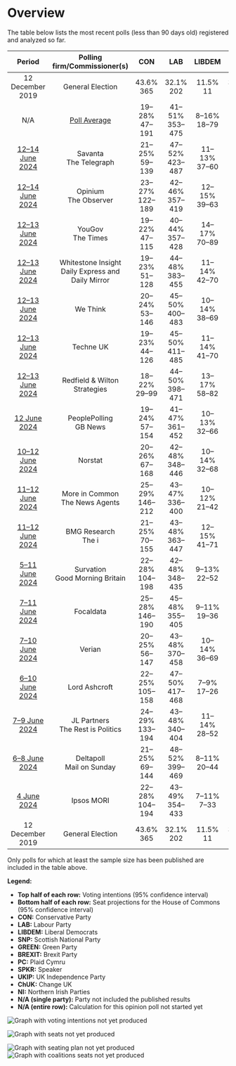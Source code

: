 # Overview

The table below lists the most recent polls (less than 90 days old) registered and analyzed so far.

| Period     | Polling firm/Commissioner(s) | CON | LAB | LIBDEM | SNP | GREEN | BREXIT | PC | SPKR | UKIP | ChUK | NI |
|:----------:|:----------------------------:|:--:|:--:|:--:|:--:|:--:|:--:|:--:|:--:|:--:|:--:|:--:|
| 12 December 2019 | General Election | 43.6% <br> 365 | 32.1% <br> 202 | 11.5% <br> 11 | 3.9% <br> 48 | 2.8% <br> 1 | 2.0% <br> 0 | 0.5% <br> 4 | 0.1% <br> 1 | 0.1% <br> 0 | 0.0% <br> 0 | 0.0% <br> 18 |
| N/A | [Poll Average](average.html) | 19–28% <br> 47–191 | 41–51% <br> 353–475 | 8–16% <br> 18–79 | 2–6% <br> 13–58 | 4–8% <br> 1–3 | 4–10% <br> 2–26 | 0–2% <br> 0–6 | N/A <br> 1 | 0% <br> 0 | N/A <br> N/A | N/A <br> 18 |
| [12–14 June 2024](2024-06-14-Savanta.html) | Savanta <br> The Telegraph | 21–25% <br> 59–139 | 47–52% <br> 423–487 | 11–13% <br> 37–60 | 2–3% <br> 6–30 | 3–5% <br> 1 | 5–7% <br> 3–9 | N/A <br> N/A | N/A <br> 1 | N/A <br> N/A | N/A <br> N/A | N/A <br> 18 |
| [12–14 June 2024](2024-06-14-Opinium.html) | Opinium <br> The Observer | 23–27% <br> 122–189 | 42–46% <br> 357–419 | 12–15% <br> 39–63 | 2–3% <br> 6–36 | 5–7% <br> 1–3 | 6–8% <br> 4–20 | N/A <br> N/A | N/A <br> 1 | N/A <br> N/A | N/A <br> N/A | N/A <br> 18 |
| [12–13 June 2024](2024-06-13-YouGov.html) | YouGov <br> The Times | 19–22% <br> 47–115 | 40–44% <br> 357–428 | 14–17% <br> 70–89 | 3–4% <br> 33–52 | 5–7% <br> 2–3 | 8–11% <br> 20–31 | 1–2% <br> 5–6 | N/A <br> 1 | N/A <br> N/A | N/A <br> N/A | N/A <br> 18 |
| [12–13 June 2024](2024-06-13-WhitestoneInsight.html) | Whitestone Insight <br> Daily Express and Daily Mirror | 19–23% <br> 51–128 | 44–48% <br> 383–455 | 11–14% <br> 42–70 | 3–4% <br> 27–51 | 4–6% <br> 1–3 | 7–10% <br> 12–21 | 1–2% <br> 4–6 | N/A <br> 1 | N/A <br> N/A | N/A <br> N/A | N/A <br> 18 |
| [12–13 June 2024](2024-06-13-WeThink.html) | We Think | 20–24% <br> 53–146 | 45–50% <br> 400–483 | 10–14% <br> 38–69 | 2–3% <br> 6–36 | 4–7% <br> 1–3 | 5–8% <br> 3–19 | 1–2% <br> 4–6 | N/A <br> 1 | N/A <br> N/A | N/A <br> N/A | N/A <br> 18 |
| [12–13 June 2024](2024-06-13-TechneUK.html) | Techne UK | 19–23% <br> 44–126 | 45–50% <br> 411–485 | 11–14% <br> 41–70 | 2–3% <br> 10–36 | 4–7% <br> 1–3 | 7–9% <br> 4–20 | N/A <br> N/A | N/A <br> 1 | N/A <br> N/A | N/A <br> N/A | N/A <br> 18 |
| [12–13 June 2024](2024-06-13-RedfieldWiltonStrategies.html) | Redfield & Wilton Strategies | 18–22% <br> 29–99 | 44–50% <br> 398–471 | 13–17% <br> 58–82 | 3–4% <br> 25–50 | 3–6% <br> 1–2 | 7–10% <br> 6–22 | N/A <br> N/A | N/A <br> 1 | N/A <br> N/A | N/A <br> N/A | N/A <br> 18 |
| [12 June 2024](2024-06-12-PeoplePolling.html) | PeoplePolling <br> GB News | 19–24% <br> 57–154 | 41–47% <br> 361–452 | 10–13% <br> 32–66 | 2–5% <br> 26–56 | 6–10% <br> 3–5 | 7–10% <br> 12–27 | N/A <br> N/A | N/A <br> 1 | N/A <br> N/A | N/A <br> N/A | N/A <br> 18 |
| [10–12 June 2024](2024-06-12-Norstat.html) | Norstat | 20–26% <br> 67–168 | 42–48% <br> 348–446 | 10–14% <br> 32–68 | 2–5% <br> 21–55 | 4–7% <br> 1–3 | 7–10% <br> 5–26 | 1–2% <br> 4–7 | N/A <br> 1 | N/A <br> N/A | N/A <br> N/A | N/A <br> 18 |
| [11–12 June 2024](2024-06-12-MoreinCommon.html) | More in Common <br> The News Agents | 25–29% <br> 146–212 | 43–47% <br> 336–400 | 10–12% <br> 21–42 | 3–4% <br> 23–53 | 3–5% <br> 1 | 5–7% <br> 3–16 | 1–2% <br> 4–6 | N/A <br> 1 | N/A <br> N/A | N/A <br> N/A | N/A <br> 18 |
| [11–12 June 2024](2024-06-12-BMGResearch.html) | BMG Research <br> The i | 21–25% <br> 70–155 | 43–48% <br> 363–447 | 12–15% <br> 41–71 | 2–4% <br> 22–51 | 4–6% <br> 1–3 | 6–8% <br> 3–20 | 1–2% <br> 4–6 | N/A <br> 1 | N/A <br> N/A | N/A <br> N/A | N/A <br> 18 |
| [5–11 June 2024](2024-06-11-Survation.html) | Survation <br> Good Morning Britain | 22–28% <br> 104–198 | 42–48% <br> 348–435 | 9–13% <br> 22–52 | 2–5% <br> 20–56 | 4–7% <br> 1–3 | 4–7% <br> 3–16 | 0–1% <br> 0–5 | N/A <br> 1 | N/A <br> N/A | N/A <br> N/A | N/A <br> 18 |
| [7–11 June 2024](2024-06-11-Focaldata.html) | Focaldata | 25–28% <br> 146–190 | 45–48% <br> 355–405 | 9–11% <br> 19–36 | 3–4% <br> 26–51 | 4–5% <br> 1 | 6–8% <br> 4–19 | N/A <br> N/A | N/A <br> 1 | N/A <br> N/A | N/A <br> N/A | N/A <br> 18 |
| [7–10 June 2024](2024-06-10-Verian.html) | Verian | 20–25% <br> 56–147 | 43–48% <br> 370–458 | 10–14% <br> 36–69 | 2–5% <br> 24–54 | 6–9% <br> 2–3 | 6–9% <br> 4–21 | 1–2% <br> 4–7 | N/A <br> 1 | 0% <br> 0 | N/A <br> N/A | N/A <br> 18 |
| [6–10 June 2024](2024-06-10-LordAshcroft.html) | Lord Ashcroft | 22–25% <br> 105–158 | 47–50% <br> 417–468 | 7–9% <br> 17–26 | 2–3% <br> 15–29 | 6–8% <br> 2–3 | 7–8% <br> 4–16 | 0% <br> 0–3 | N/A <br> 1 | N/A <br> N/A | N/A <br> N/A | N/A <br> 18 |
| [7–9 June 2024](2024-06-09-JLPartners.html) | JL Partners <br> The Rest is Politics | 24–29% <br> 133–194 | 43–48% <br> 340–404 | 11–14% <br> 28–52 | 3–4% <br> 24–52 | 3–5% <br> 1 | 6–9% <br> 4–21 | 0–1% <br> 0–4 | N/A <br> 1 | N/A <br> N/A | N/A <br> N/A | N/A <br> 18 |
| [6–8 June 2024](2024-06-08-Deltapoll.html) | Deltapoll <br> Mail on Sunday | 21–25% <br> 69–144 | 48–52% <br> 399–469 | 8–11% <br> 20–44 | 3–5% <br> 38–57 | 3–5% <br> 1 | 5–7% <br> 3–5 | 1–2% <br> 4–5 | N/A <br> 1 | N/A <br> N/A | N/A <br> N/A | N/A <br> 18 |
| [4 June 2024](2024-06-04-IpsosMORI.html) | Ipsos MORI | 22–28% <br> 104–194 | 43–49% <br> 354–433 | 7–11% <br> 7–33 | 4–7% <br> 52–58 | 6–9% <br> 2–4 | 3–6% <br> 0–4 | 1–2% <br> 4–7 | N/A <br> 1 | N/A <br> N/A | N/A <br> N/A | N/A <br> 18 |
| 12 December 2019 | General Election | 43.6% <br> 365 | 32.1% <br> 202 | 11.5% <br> 11 | 3.9% <br> 48 | 2.8% <br> 1 | 2.0% <br> 0 | 0.5% <br> 4 | 0.1% <br> 1 | 0.1% <br> 0 | 0.0% <br> 0 | 0.0% <br> 18 |

Only polls for which at least the sample size has been published are included in the table above.

**Legend:**
+ **Top half of each row:** Voting intentions (95% confidence interval)
+ **Bottom half of each row:** Seat projections for the House of Commons (95% confidence interval)
+ **CON:** Conservative Party
+ **LAB:** Labour Party
+ **LIBDEM:** Liberal Democrats
+ **SNP:** Scottish National Party
+ **GREEN:** Green Party
+ **BREXIT:** Brexit Party
+ **PC:** Plaid Cymru
+ **SPKR:** Speaker
+ **UKIP:** UK Independence Party
+ **ChUK:** Change UK
+ **NI:** Northern Irish Parties
+ **N/A (single party):** Party not included the published results
+ **N/A (entire row):** Calculation for this opinion poll not started yet


![Graph with voting intentions not yet produced](average.png "Voting Intentions")

![Graph with seats not yet produced](average-seats.png "Seats")

![Graph with seating plan not yet produced](average-seating-plan.png "Seating Plan")
![Graph with coalitions seats not yet produced](average-coalitions-seats.png "Coalitions Seats")
